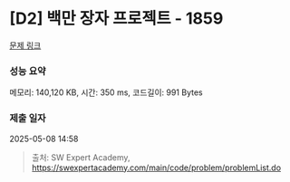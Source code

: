 # [D2] 백만 장자 프로젝트 - 1859 

[문제 링크](https://swexpertacademy.com/main/code/problem/problemDetail.do?contestProbId=AV5LrsUaDxcDFAXc) 

### 성능 요약

메모리: 140,120 KB, 시간: 350 ms, 코드길이: 991 Bytes

### 제출 일자

2025-05-08 14:58



> 출처: SW Expert Academy, https://swexpertacademy.com/main/code/problem/problemList.do